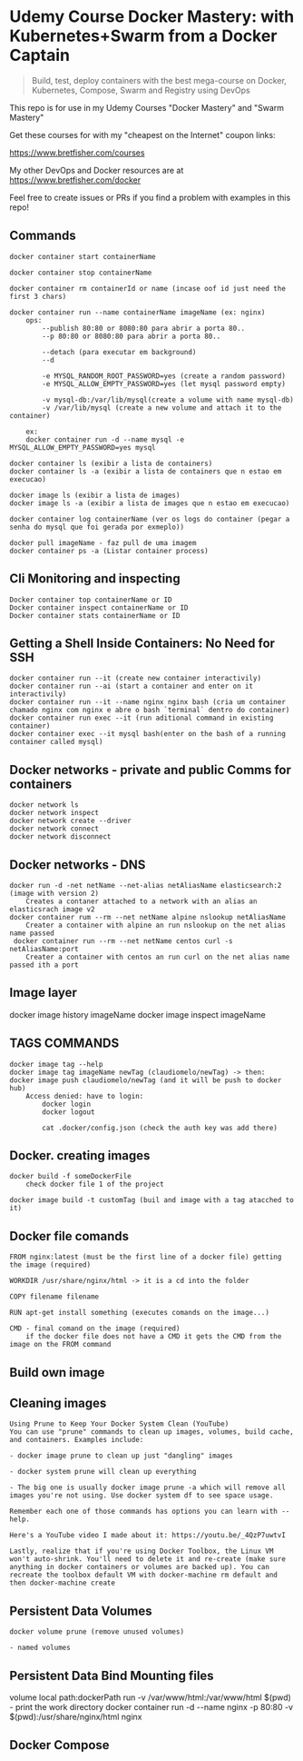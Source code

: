# Udemy Course Docker Mastery: with Kubernetes+Swarm from a Docker Captain

> Build, test, deploy containers with the best mega-course on Docker, Kubernetes, Compose, Swarm and Registry using DevOps

This repo is for use in my Udemy Courses "Docker Mastery" and "Swarm Mastery"

Get these courses for with my "cheapest on the Internet" coupon links:

https://www.bretfisher.com/courses

My other DevOps and Docker resources are at https://www.bretfisher.com/docker

Feel free to create issues or PRs if you find a problem with examples in this repo!

## Commands ##

    docker container start containerName

    docker container stop containerName

    docker container rm containerId or name (incase oof id just need the first 3 chars)

    docker container run --name containerName imageName (ex: nginx)
        ops:
            --publish 80:80 or 8080:80 para abrir a porta 80..
            --p 80:80 or 8080:80 para abrir a porta 80..

            --detach (para executar em background)
            --d

            -e MYSQL_RANDOM_ROOT_PASSWORD=yes (create a random password)
            -e MYSQL_ALLOW_EMPTY_PASSWORD=yes (let mysql password empty)

            -v mysql-db:/var/lib/mysql(create a volume with name mysql-db)
            -v /var/lib/mysql (create a new volume and attach it to the container)

        ex:
        docker container run -d --name mysql -e  MYSQL_ALLOW_EMPTY_PASSWORD=yes mysql

    docker container ls (exibir a lista de containers)
    docker container ls -a (exibir a lista de containers que n estao em execucao)

    docker image ls (exibir a lista de images)
    docker image ls -a (exibir a lista de images que n estao em execucao)

    docker container log containerName (ver os logs do container (pegar a senha do mysql que foi gerada por exmeplo))

    docker pull imageName - faz pull de uma imagem 
    docker container ps -a (Listar container process)

## Cli Monitoring and inspecting ##
    Docker container top containerName or ID
    Docker container inspect containerName or ID
    Docker container stats containerName or ID


## Getting a Shell Inside Containers: No Need for SSH ##
    docker container run --it (create new container interactivily)
    docker container run --ai (start a container and enter on it interactivily)
    docker container run --it --name nginx nginx bash (cria um container chamado nginx com nginx e abre o bash `terminal` dentro do container)
    docker container run exec --it (run aditional command in existing container)
    docker container exec --it mysql bash(enter on the bash of a running container called mysql)


## Docker networks - private and public Comms for containers ##
    docker network ls
    docker network inspect
    docker network create --driver
    docker network connect
    docker network disconnect


## Docker networks - DNS ##
    docker run -d -net netName --net-alias netAliasName elasticsearch:2 (image with version 2)
        Creates a contaner attached to a network with an alias an elasticsrach image v2
    docker container rum --rm --net netName alpine nslookup netAliasName
        Creater a container with alpine an run nslookup on the net alias name passed
     docker container run --rm --net netName centos curl -s netAliasName:port 
        Creater a container with centos an run curl on the net alias name passed ith a port

## Image layer
docker image history imageName
docker image inspect imageName

## TAGS COMMANDS ##

	docker image tag --help
	docker image tag imageName newTag (claudiomelo/newTag) -> then: 
	docker image push claudiomelo/newTag (and it will be push to docker hub)
		Access denied: have to login:
			docker login
			docker logout

			cat .docker/config.json (check the auth key was add there)

## Docker. creating images ##

	docker build -f someDockerFile
		check docker file 1 of the project

	docker image build -t customTag (buil and image with a tag atacched to it)

## Docker file comands ##

	FROM nginx:latest (must be the first line of a docker file) getting the image (required)

	WORKDIR /usr/share/nginx/html -> it is a cd into the folder

	COPY filename filename

	RUN apt-get install something (executes comands on the image...)

	CMD - final comand on the image (required)
		if the docker file does not have a CMD it gets the CMD from the image on the FROM command

## Build own image ##


## Cleaning images ##
	Using Prune to Keep Your Docker System Clean (YouTube)
	You can use "prune" commands to clean up images, volumes, build cache, and containers. Examples include:

	- docker image prune to clean up just "dangling" images

	- docker system prune will clean up everything

	- The big one is usually docker image prune -a which will remove all images you're not using. Use docker system df to see space usage.

	Remember each one of those commands has options you can learn with --help.

	Here's a YouTube video I made about it: https://youtu.be/_4QzP7uwtvI

	Lastly, realize that if you're using Docker Toolbox, the Linux VM won't auto-shrink. You'll need to delete it and re-create (make sure anything in docker containers or volumes are backed up). You can recreate the toolbox default VM with docker-machine rm default and then docker-machine create

## Persistent Data Volumes ##
    docker volume prune (remove unused volumes)

    - named volumes


## Persistent Data Bind Mounting files ##
volume  local path:dockerPath
run -v /var/www/html:/var/www/html
$(pwd) - print the work directory
docker container run -d --name nginx -p 80:80 -v $(pwd):/usr/share/nginx/html nginx

## Docker Compose ##
